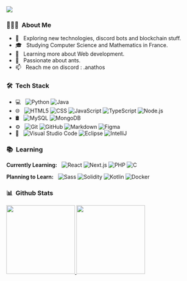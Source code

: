 <img src="https://i.imgur.com/tZklAbb.gif">

<h3> 👨🏻‍💻 &nbsp;About Me </h3>

- 🤔 &nbsp; Exploring new technologies, discord bots and blockchain stuff.
- 🎓 &nbsp; Studying Computer Science and Mathematics in France.
- 🌱 &nbsp; Learning more about Web development.
- 🐜 &nbsp; Passionate about ants.
- 📫 &nbsp; Reach me on discord : .anathos

<h3> 🛠 &nbsp;Tech Stack</h3>

- 💻 &nbsp;
  ![Python](https://img.shields.io/badge/-Python-333333?style=flat&logo=python)
  ![Java](https://img.shields.io/badge/-Java-333333?style=flat&logo=java&logoColor=007396)
- 🌐 &nbsp;
  ![HTML5](https://img.shields.io/badge/-HTML5-333333?style=flat&logo=HTML5)
  ![CSS](https://img.shields.io/badge/-CSS-333333?style=flat&logo=CSS3&logoColor=1572B6)
  ![JavaScript](https://img.shields.io/badge/-JavaScript-333333?style=flat&logo=javascript)
  ![TypeScript](https://img.shields.io/badge/-TypeScript-333333?style=flat&logo=typescript)
  ![Node.js](https://img.shields.io/badge/-Node.js-333333?style=flat&logo=node.js)
- 🛢 &nbsp;
  ![MySQL](https://img.shields.io/badge/-MySQL-333333?style=flat&logo=mysql)
  ![MongoDB](https://img.shields.io/badge/-MongoDB-333333?style=flat&logo=mongodb)
- ⚙️ &nbsp;
  ![Git](https://img.shields.io/badge/-Git-333333?style=flat&logo=git)
  ![GitHub](https://img.shields.io/badge/-GitHub-333333?style=flat&logo=github)
  ![Markdown](https://img.shields.io/badge/-Markdown-333333?style=flat&logo=markdown)
  ![Figma](https://img.shields.io/badge/-Figma-333333?style=flat&logo=figma&logoColor=F24E1E)
- 🔧 &nbsp;
  ![Visual Studio Code](https://img.shields.io/badge/-Visual%20Studio%20Code-333333?style=flat&logo=visual-studio-code&logoColor=007ACC)
  ![Eclipse](https://img.shields.io/badge/-Eclipse-333333?style=flat&logo=eclipse-ide&logoColor=2C2255)
  ![IntelliJ](https://img.shields.io/badge/-IntelliJ-333333?style=flat&logo=intellij-idea&logoColor=FF5722)

<h3> 📚 &nbsp;Learning </h3>

**Currently Learning:** &nbsp;
  ![React](https://img.shields.io/badge/-React-333333?style=flat&logo=react)
  ![Next.js](https://img.shields.io/badge/-Next.js-333333?style=flat&logo=next.js)
  ![PHP](https://img.shields.io/badge/-PHP-333333?style=flat&logo=php&logoColor=777BB4)
  ![C](https://img.shields.io/badge/-C-333333?style=flat&logo=c&logoColor=A8B9CC)


**Planning to Learn:** &nbsp;
  ![Sass](https://img.shields.io/badge/-Sass-333333?style=flat&logo=sass)
  ![Solidity](https://img.shields.io/badge/-Solidity-333333?style=flat&logo=solidity&logoColor=363636)
  ![Kotlin](https://img.shields.io/badge/-Kotlin-333333?style=flat&logo=kotlin)
  ![Docker](https://img.shields.io/badge/-Docker-333333?style=flat&logo=docker)

<h3> 📊 &nbsp;Github Stats </h3>

<a href="https://github.com/EAnathos">
  <img height="180em" src="https://github-readme-stats.vercel.app/api?username=EAnathos&theme=buefy&show_icons=true" />
  <img height="180em" src="https://github-readme-stats.vercel.app/api/top-langs/?username=EAnathos&theme=buefy&layout=compact" />
</a>

<!--
<h3> 🤝🏻 &nbsp;Connect with Me </h3>

<p align="center">
<a href="https://www.adityavsingh.com/"><img alt="Website" src="https://img.shields.io/badge/Website-www.adityavsingh.com-blue?style=flat-square&logo=google-chrome"></a>
<a href="https://www.linkedin.com/in/AVS1508/"><img alt="LinkedIn" src="https://img.shields.io/badge/LinkedIn-Aditya%20Vikram%20Singh-blue?style=flat-square&logo=linkedin"></a>
<a href="https://www.instagram.com/adityavs_/"><img alt="Instagram" src="https://img.shields.io/badge/Instagram-adityavs__-blue?style=flat-square&logo=instagram"></a>
<a href="mailto:avsingh@umass.edu"><img alt="Email" src="https://img.shields.io/badge/Email-avsingh@umass.edu-blue?style=flat-square&logo=gmail"></a>
</p>
-->
